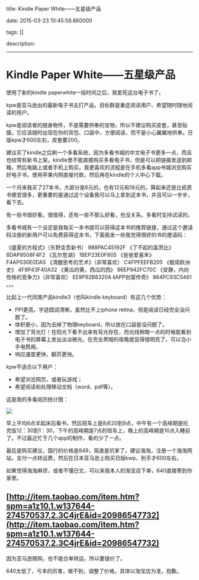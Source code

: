 title: Kindle Paper White——五星级产品

date: 2015-03-23 10:45:58.860000

tags: []

description: 

---
# Kindle Paper White——五星级产品

使用了新的kindle paperwhite一段时间之后，我爱死这台电子书了。

kpw是亚马逊出的最新电子书主打产品，目标群是重症阅读用户、希望随时随地阅读的用户。

kpw是阅读者的随身物件，不是需要供奉的宝物，所以不建议购买皮套，甚至贴膜。它应该随时出现在你的背包、口袋中，方便阅读，而不是小心翼翼地供奉。日版kpw才600左右，皮套要200。

建议买了kindle之后刷一个多看系统，因为多看书城的中文电子书更多一点，而且也经常有新书上架。kindle里不能直接购买多看电子书，但是可以把链接发送到邮箱，然后电脑上或者手机上购买。我更喜欢的流程是在手机多看app书城浏览购买好电子书，使用苹果内购直接付款，然后再在kindle的个人中心下载。

一个月来我买了27本书，大部分是6元的，也有12元和18元的。算起来还是比纸质书便宜很多，更重要的是通过这个设备我可以马上拿到这本书，并且可以一步步，看下去。

有一些书很好看，很值得，还有一些不那么好看，也没关系。多看时支持试读的。

多看书城有一个设定是我每买一本书就可以获得这本书的推荐链接，通过这个邀请码注册的新用户可以免费获得这本书，下面我发一些我觉得很好的书的邀请码：

《盛夏的方程式》（东野圭吾新书） 988PAC45192F 《了不起的盖茨比》 8DAP9508F4F2 《瓦尔登湖》 1BEP23E0F805 《爸爸爱喜禾》 F4AP030E0DA5 《清醒思考的艺术》（非常喜欢） C4FPFEEFB205 《极简欧洲史》 4F9P43F40A32 《黄瓜的黄，西瓜的西》 96EP942FC70C 《安静，内向性格的竞争力》（非常喜欢） EE9P92B8320A 《APP创富传奇》 864PC93C5461 。。。

比起上一代同类产品kindle3（也叫kindle keyboard）有这几个优势：

  * PPI更高，字迹圆润清晰，虽然比不上iphone retina，但是阅读已经完全没问题了。
  * 体积更小，因为去掉了物理keyboard，所以放在口袋是没问题了。
  * 增加了背光灯！在阳光下看不出来有背光存在，而光线稍暗一点的时候能看到电子书的屏幕上发出淡淡微光，在完全黑暗的夜晚就显得很明亮了，可以当小手电筒用。
  * 响应速度更快，翻页更快。

kpw不适合以下用户：

  * 希望浏览网页，或者玩游戏；
  * 希望阅读和处理移动文档（word、pdf等）。

这是我的多看阅历统计图：

![](http://ww2.sinaimg.cn/large/79b328c9jw1e5t9q7ci0dj20l20rewfn.jpg)

早上平均6点半起床后看书，然后班车上是8点20到9点，中午有一个高峰期是吃完饭12：30到1：30，下午的高峰期是7点的班车上，晚上的高峰期是10点入睡前了。不过最近忙于几个app的制作，看的少了一点。

最后是购买建议，国行的价格是849，简直是坑爹了。建议海淘，注册一个海淘网站，支付一点转运费，然后在日本亚马逊上购买日版kwp，到手才600左右。

如果觉得海淘麻烦，或者不懂日文，可以来我本人的淘宝店下单，640直接寄到你家里。

## [http://item.taobao.com/item.htm?spm=a1z10.1.w137644-274570537.2.3C4jrE&id=20986547732](http://item.taobao.com/item.htm?spm=a1z10.1.w137644-274570537.2.3C4jrE&id=20986547732)

因为亚马逊限购，也不能合单转运，所以要提价了。

640太低了，亏本的厉害，做不到，调整了价格，具体以淘宝店为准，抱歉。
